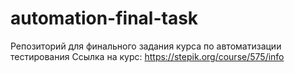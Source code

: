 # automation-final-task
Репозиторий для финального задания курса по автоматизации тестирования
Ссылка на курс: https://stepik.org/course/575/info
